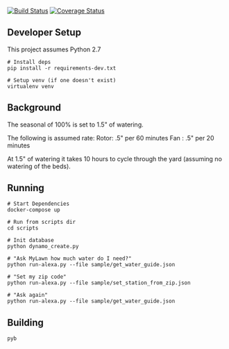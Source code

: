 [![Build Status](https://travis-ci.org/jsurls/mylawn.svg?branch=master)](https://travis-ci.org/jsurls/mylawn)
[![Coverage Status](https://coveralls.io/repos/github/jsurls/mylawn/badge.svg?branch=master)](https://coveralls.io/github/jsurls/mylawn?branch=master)

## Developer Setup
This project assumes Python 2.7
```
# Install deps
pip install -r requirements-dev.txt

# Setup venv (if one doesn't exist)
virtualenv venv
```

## Background
The seasonal of 100% is set to 1.5" of watering.

The following is assumed rate:
Rotor:    .5" per 60 minutes
Fan  :    .5" per 20 minutes

At 1.5" of watering it takes 10 hours to cycle through the yard (assuming no watering of the beds).

## Running
```
# Start Dependencies
docker-compose up

# Run from scripts dir
cd scripts

# Init database
python dynamo_create.py

# "Ask MyLawn how much water do I need?"
python run-alexa.py --file sample/get_water_guide.json

# "Set my zip code"
python run-alexa.py --file sample/set_station_from_zip.json

# "Ask again"
python run-alexa.py --file sample/get_water_guide.json
```

## Building
```
pyb
```
